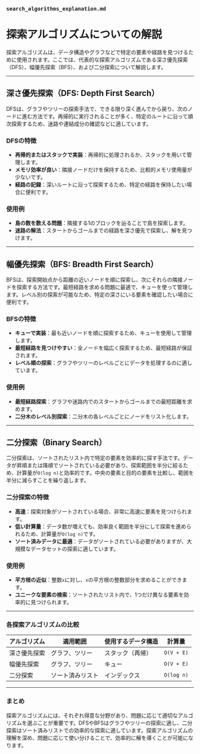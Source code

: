 ### `search_algorithms_explanation.md`

# 探索アルゴリズムについての解説

探索アルゴリズムは、データ構造やグラフなどで特定の要素や経路を見つけるために使用されます。ここでは、代表的な探索アルゴリズムである深さ優先探索（DFS）、幅優先探索（BFS）、および二分探索について解説します。

---

## 深さ優先探索（DFS: Depth First Search）

DFSは、グラフやツリーの探索手法で、できる限り深く進んでから戻り、次のノードに進む方法です。再帰的に実行されることが多く、特定のルートに沿って順次探索するため、迷路や連結成分の確認などに適しています。

### DFSの特徴
- **再帰的またはスタックで実装**：再帰的に処理されるか、スタックを用いて管理します。
- **メモリ効率が良い**：隣接ノードだけを保持するため、比較的メモリ使用量が少ないです。
- **経路の記録**：深いルートに沿って探索するため、特定の経路を保持したい場合に便利です。

### 使用例
- **島の数を数える問題**：隣接する1のブロックを辿ることで島を探索します。
- **迷路の解法**：スタートからゴールまでの経路を深さ優先で探索し、解を見つけます。

---

## 幅優先探索（BFS: Breadth First Search）

BFSは、探索開始点から距離の近いノードを順に探索し、次にそれらの隣接ノードを探索する方法です。最短経路を求める問題に最適で、キューを使って管理します。レベル別の探索が可能なため、特定の深さにいる要素を確認したい場合に便利です。

### BFSの特徴
- **キューで実装**：最も近いノードを順に探索するため、キューを使用して管理します。
- **最短経路を見つけやすい**：全ノードを幅広く探索するため、最短経路が保証されます。
- **レベル順の探索**：グラフやツリーのレベルごとにデータを処理するのに適しています。

### 使用例
- **最短経路探索**：グラフや迷路内でのスタートからゴールまでの最短距離を求めます。
- **二分木のレベル別探索**：二分木の各レベルごとにノードをリスト化します。

---

## 二分探索（Binary Search）

二分探索は、ソートされたリスト内で特定の要素を効率的に探す手法です。データが昇順または降順でソートされている必要があり、探索範囲を半分に絞るため、計算量が`O(log n)`と効率的です。中央の要素と目的の要素を比較し、範囲を半分に減らすことを繰り返します。

### 二分探索の特徴
- **高速**：探索対象がソートされている場合、非常に高速に要素を見つけられます。
- **低い計算量**：データ数が増えても、効率良く範囲を半分にして探索を進められるため、計算量が`O(log n)`です。
- **ソート済みデータに最適**：データがソートされている必要がありますが、大規模なデータセットの探索に適しています。

### 使用例
- **平方根の近似**：整数`x`に対し、`x`の平方根の整数部分を求めることができます。
- **ユニークな要素の検索**：ソートされたリスト内で、1つだけ異なる要素を効率的に見つけられます。

---

### 各探索アルゴリズムの比較

| アルゴリズム   | 適用範囲                     | 使用するデータ構造 | 計算量      |
|----------------|------------------------------|--------------------|-------------|
| 深さ優先探索   | グラフ、ツリー               | スタック（再帰）   | `O(V + E)` |
| 幅優先探索     | グラフ、ツリー               | キュー             | `O(V + E)` |
| 二分探索       | ソート済みリスト             | インデックス       | `O(log n)` |

---

### まとめ
探索アルゴリズムには、それぞれ得意な分野があり、問題に応じて適切なアルゴリズムを選ぶことが重要です。DFSやBFSはグラフやツリーの探索に適し、二分探索はソート済みリストでの効率的な探索に適しています。探索アルゴリズムの理解を深め、問題に応じて使い分けることで、効率的に解を導くことが可能になります。
